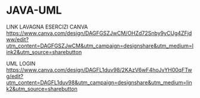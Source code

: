 # JAVA-UML
LINK LAVAGNA ESERCIZI CANVA
https://www.canva.com/design/DAGFGSZJwCM/OHZd72Snby9yCUg4ZFjdww/edit?utm_content=DAGFGSZJwCM&utm_campaign=designshare&utm_medium=link2&utm_source=sharebutton


UML LOGIN 
https://www.canva.com/design/DAGFL1duv98/2KAzV6wF4hoJvYH00qFTwg/edit?utm_content=DAGFL1duv98&utm_campaign=designshare&utm_medium=link2&utm_source=sharebutton
